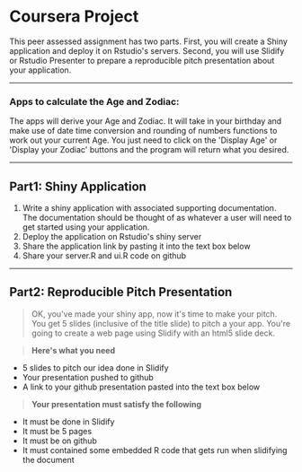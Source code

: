 # Coursera Project  
This peer assessed assignment has two parts. First, you will create a Shiny application and deploy it on Rstudio's servers. Second, you will use Slidify or Rstudio Presenter to prepare a reproducible pitch presentation about your application.

____

### Apps to calculate the Age and Zodiac: 

The apps will derive your Age and Zodiac. It will take in your birthday and make use of date time conversion and rounding of numbers functions to work out your current Age. You just need to click on the 'Display Age' or 'Display your Zodiac' buttons and the program will return what you desired.


____
## Part1: Shiny Application  
> 
1. Write a shiny application with associated supporting documentation. The documentation should be thought of as whatever a user will need to get started using your application.
2. Deploy the application on Rstudio's shiny server
3. Share the application link by pasting it into the text box below
4. Share your server.R and ui.R code on github

____
## Part2: Reproducible Pitch Presentation  
> OK, you've made your shiny app, now it's time to make your pitch. You get 5 slides (inclusive of the title slide)  to pitch a your app. You're going to create a web page using Slidify with an html5 slide deck.

> **Here's what you need**  
* 5 slides to pitch our idea done in Slidify
* Your presentation pushed to github
* A link to your github presentation pasted into the text box below

> **Your presentation must satisfy the following**  
* It must be done in Slidify
* It must be 5 pages
* It must be on github
* It must contained some embedded R code that gets run when slidifying the document
